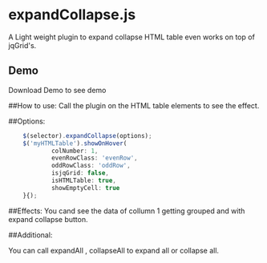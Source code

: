 expandCollapse.js
=================

A Light weight plugin to expand collapse HTML table even works on top of jqGrid's.

## Demo
Download Demo to see demo

##How to use:
Call the plugin on the HTML table elements to see the effect. 
				
##Options:
```javascript
	$(selector).expandCollapse(options);
	$('myHTMLTable').showOnHover(
			colNumber: 1,
            evenRowClass: 'evenRow',
            oddRowClass: 'oddRow',
            isjqGrid: false,
            isHTMLTable: true,
			showEmptyCell: true
	}{);
```

##Effects:
You cand see the data of collumn 1 getting grouped and with expand collapse button.

##Additional:

You can call expandAll , collapseAll to expand all or collapse all.

